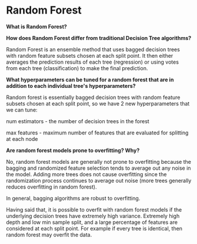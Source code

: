 
# Random Forest

**What is Random Forest?**


**How does Random Forest differ from traditional Decision Tree algorithms?**

Random Forest is an ensemble method that uses bagged decision trees with random feature subsets chosen at each split point. It then either averages the prediction results of each tree (regression) or using votes from each tree (classification) to make the final prediction.

**What hyperparameters can be tuned for a random forest that are in addition to each individual tree's hyperparameters?**

Random forest is essentially bagged decision trees with random feature subsets chosen at each split point, so we have 2 new hyperparameters that we can tune:

num estimators - the number of decision trees in the forest

max features - maximum number of features that are evaluated for splitting at each node

**Are random forest models prone to overfitting? Why?**

No, random forest models are generally not prone to overfitting because the bagging and randomized feature selection tends to average out any noise in the model. Adding more trees does not cause overfitting since the randomization process continues to average out noise (more trees generally reduces overfitting in random forest).

In general, bagging algorithms are robust to overfitting.

Having said that, it is possible to overfit with random forest models if the underlying decision trees have extremely high variance. Extremely high depth and low min sample split, and a large percentage of features are considered at each split point. For example if every tree is identical, then random forest may overfit the data.

